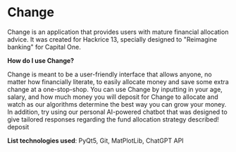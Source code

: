# Change

Change is an application that provides users with mature financial allocation advice. It was created for Hackrice 13, specially designed to "Reimagine banking" for Capital One.

**How do I use Change?**

Change is meant to be a user-friendly interface that allows anyone, no matter how financially literate, to easily allocate money and save some extra change at a one-stop-shop. You can use Change by inputting in your age, salary, and how much money you will deposit for Change to allocate and watch as our algorithms determine the best way you can grow your money. In addition, try using our personal AI-powered chatbot that was designed to give tailored responses regarding the fund allocation strategy described!
deposit 

**List technologies used**:
PyQt5, Git, MatPlotLib, ChatGPT API
